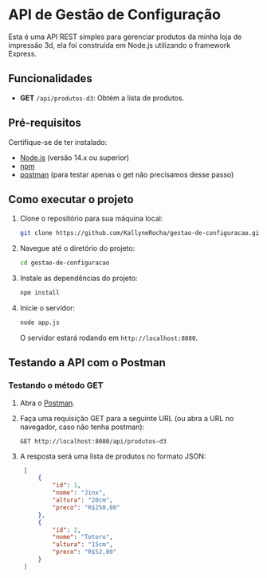 # API de Gestão de Configuração

Esta é uma API REST simples para gerenciar produtos da minha loja de impressão 3d, ela foi construída em Node.js utilizando o framework Express.

## Funcionalidades

- **GET** `/api/produtos-d3`: Obtém a lista de produtos.

## Pré-requisitos

Certifique-se de ter instalado:

- [Node.js](https://nodejs.org/) (versão 14.x ou superior)
- [npm](https://www.npmjs.com/)
- [postman](https://www.postman.com/) (para testar apenas o get não precisamos desse passo)
 
## Como executar o projeto

1. Clone o repositório para sua máquina local:

   ```bash
   git clone https://github.com/KallyneRocha/gestao-de-configuracao.git
   ```

2. Navegue até o diretório do projeto:

   ```bash
   cd gestao-de-configuracao
   ```

3. Instale as dependências do projeto:

   ```bash
   npm install
   ```

4. Inicie o servidor:

   ```bash
   node app.js
   ```

   O servidor estará rodando em `http://localhost:8080`.

## Testando a API com o Postman

### Testando o método GET

1. Abra o [Postman](https://www.postman.com/downloads/).
2. Faça uma requisição GET para a seguinte URL (ou abra a URL no navegador, caso não tenha postman):

   ```
   GET http://localhost:8080/api/produtos-d3
   ```

3. A resposta será uma lista de produtos no formato JSON:

   ```json
    [
        {
            "id": 1,
            "nome": "Jinx",
            "altura": "20cm",
            "preco": "R$250,00"
        },
        {
            "id": 2,
            "nome": "Totoro",
            "altura": "15cm",
            "preco": "R$52,00"
        }
    ]
   ```